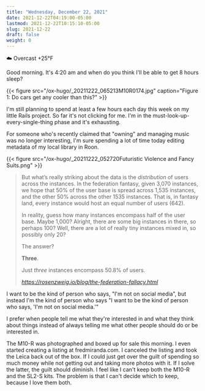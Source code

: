 ```yaml
---
title: "Wednesday, December 22, 2021"
date: 2021-12-22T04:19:00-05:00
lastmod: 2021-12-22T10:15:10-05:00
slug: 2021-12-22
draft: false
weight: 0
---
```


☁️ Overcast +25°F

Good morning. It's 4:20 am and when do you think I'll be able to get 8 hours sleep?

{{< figure src="/ox-hugo/_20211222_065213M10R0174.jpg" caption="Figure 1: Do cars get any cooler than this?" >}}

I'm still planning to spend at least a few hours each day this week on my little Rails project. So far it's not clicking for me. I'm in the must-look-up-every-single-thing phase and it's exhausting.

For someone who's recently claimed that "owning" and managing music was no longer interesting, I'm sure spending a lot of time today editing metadata of my local library in Roon.

{{< figure src="/ox-hugo/_20211222_052720Futuristic Violence and Fancy Suits.png" >}}

<blockquote class="quoteback" darkmode="" data-title="Rosenzweig – The Federation Fallacy" data-author="" cite="https://rosenzweig.io/blog/the-federation-fallacy.html">
<p>But what’s really striking about the data is the <em>distribution</em> of users across the instances. In the federation fantasy, given 3,070 instances, we hope that 50% of the user base is spread across 1,535 instances, and the other 50% across the other 1535 instances. That is, in fantasy land, every instance would host an equal number of users (642).</p>
<p>In reality, guess how many instances encompass half of the user base. Maybe 1,000? Alright, there are some big instances in there, so perhaps 100? Well, there are a lot of really tiny instances mixed in, so possibly only 20?</p>
<p>The answer?</p>
<p><strong>Three</strong>.</p>
<p>Just <em>three</em> instances encompass 50.8% of users.</p>
<footer><cite> <a href="https://rosenzweig.io/blog/the-federation-fallacy.html">https://rosenzweig.io/blog/the-federation-fallacy.html</a></cite></footer>
</blockquote><script note="" src="https://cdn.jsdelivr.net/gh/Blogger-Peer-Review/quotebacks@1/quoteback.js"></script>

I want to be the kind of person who says, "I'm not on social media", but instead I'm the kind of person who says "I want to be the kind of person who says, 'I'm not on social media.'"

I prefer when people tell me what they're interested in and what they think about things instead of always telling me what other people should do or be interested in.

The M10-R was photographed and boxed up for sale this morning. I even started creating a listing at fredmiranda.com. I canceled the listing and took the Leica back out of the box. If I could just get over the guilt of spending so much money while not getting out and taking more photos with it. If I solve the latter, the guilt should diminish. I feel like I can't keep both the M10-R and the SL2-S kits. The problem is that I can't decide which to keep, because I love them both.

[//]: # "Exported with love from a post written in Org mode"
[//]: # "- https://github.com/kaushalmodi/ox-hugo"
